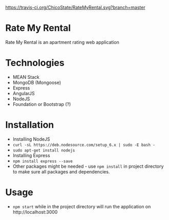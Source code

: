 https://travis-ci.org/ChicoState/RateMyRental.svg?branch=master

# Rate My Rental
Rate My Rental is an apartment rating web application

# Technologies
* MEAN Stack
 * MongoDB (Mongoose)
 * Express
 * AngularJS
 * NodeJS
* Foundation or Bootstrap (?)

# Installation
* Installing NodeJS
 * `curl -sL https://deb.nodesource.com/setup_6.x | sudo -E bash -`
 * `sudo apt-get install nodejs`
* Installing Express
 * `npm install express --save`
 * Other packages might be needed - use `npm install` in project directory to make sure all packages and dependencies.

# Usage
* `npm start` while in the project directory will run the application on http://localhost:3000
